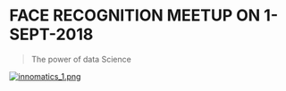 # FACE RECOGNITION MEETUP ON  1-SEPT-2018
> The power of data Science

[![innomatics_1.png](https://s22.postimg.cc/vh6rctfn5/innomatics_1.png)](https://www.innomatics.in/)
